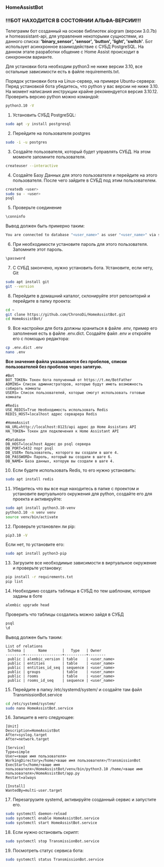 ### HomeAssistBot
### !!!БОТ НАХОДИТСЯ В СОСТОЯНИИ АЛЬФА-ВЕРСИИ!!!


Телеграмм бот созданный на основе библиотек aiogram (версии 3.0.7b) и homeassistant-api, для управления некоторыми сущностями, из данного списка: 
__'binary_sensor', 'sensor', 'button', 'light', 'switch'__. Бот использует асинхронное взаимодействие с СУБД PostgreSQL.
На данном этапе разработки общение с Home Assist происходит в синхронном варианте. 

Для установки бота необходим python3 не ниже версии 3.10, все остальные зависимости есть в файле requirements.txt.

Порядок установки бота на Linux-сервер, на примере Ubuntu-сервера:
Перед установкой бота убедитесь, что python у вас версии не ниже 3.10. На момент написания инструкции крайне рекомендуется версия 3.10.12.
Проверить версию python можно командой:

````bash
python3.10 -V
````

1. Установить СУБД PostgreSQL:
```bash
sudo apt -y install postgresql
```

2. Перейдите на пользователя postgres
```bash
sudo -i -u postgres
```
3. Создайте пользователя, который будет управлять СУБД. На этом моменте запомните пользователя.
````bash
createuser --interactive
````
4. Создайте Базу Данных для этого пользователя и перейдите на этого пользователя. После чего зайдите в СУБД под этим пользователем.
````bash
createdb <user>
sudo su - <user>
psql
````
5. Проверьте соединение
````bash
\conninfo
````
Вывод должен быть примерно таким:
````bash
You are connected to database "<user_name>" as user "<user_name>" via socket in "/var/run/postgresql" at port "5432".
````
6. При необходимости установите пароль для этого пользователя. Запомните этот пароль.
````bash
\password
````

7. С СУБД закончено, нужно установить бота. Установите, если нету, Git
```bash
sudo apt install git
git --version
```

8. Перейдите в домашний каталог, склонируйте этот репозиторий и перейдите в папку проекта:
```bash
cd ~
git clone https://github.com/ChronoDi/HomeAssistBot.git
cd HomeAssistBot/
````

9. Все настройки для бота должны храниться в файле .env, пример его заполнения есть в файле .env.dict. Создайте файл .env и откройте его с помощью редактора:
```bash
cp .env.dict .env
nano .env
```
**Все значения файла указываются без пробелов, списки пользователей без пробелов через запятую.**  
````nano
#Bot
BOT_TOKEN= Токен бота полученный от https://t.me/BotFather
ADMINS= Список администраторов, которые будут иметь возможность собирать комнаты
USERS= Список пользователей, которые смогут использовать готовые комнаты

#Redis
USE_REDIS=True Необходимость использовать Redis
REDIS_HOST=localhost адрес серварера Redis

#HomeAssist
HA_URL=http://localhost:8123/api адрес до Home Assistans API
HA_TOKEN= Токен для подключения к Home Assistant API

#Database
DB_HOST=localhost Адрес до psql сервера
DB_PORT=5432 порт psql
DB_USER= Пользователь, которого вы создали в шаге 4.
DB_PASSWORD= Пароль, который вы создали в шаге 6.
DB_NAME= База данных, которую вы создали в шаге 4.
````
10. Если будете использовать Redis, то его нужно установить:
```bash
sudo apt install redis
```

11. Убедитесь что вы все еще находитесь в папке с проектом и установите виртуального окружения для python, создайте его для проекта и активируйте:
```bash
sudo apt install python3.10-venv
python3.10 -m venv venv
source venv/bin/activate
```

12. Проверьте установлен ли pip:
```bash
pip3.10 -V
```
Если нет, то установите его:
```bash
sudo apt install python3-pip
```
13. Загрузите все необходимые зависимости в виртуальное окружение и проверьте установку:
```bash
pip install -r requirements.txt
pip list
```

14. Необходимо создать таблицы в СУБД по тем шаблонам, которые заданы в боте

````bash
alembic upgrade head
````

Проверить что таблицы создались можно зайдя в СУБД
````bash
psql
\d
````

Вывод должен быть таким:
````psql
List of relations
 Schema |      Name       |   Type   | Owner
--------+-----------------+----------+--------
 public | alembic_version | table    | <user_name>
 public | entities        | table    | <user_name>
 public | entities_id_seq | sequence | <user_name>
 public | groups          | table    | <user_name>
 public | rooms           | table    | <user_name>
 public | rooms_id_seq    | sequence | <user_name>
````

15. Перейдите в папку /etc/systemd/system/ и создайте там файл TransmissionBot.service
```bash
cd /etc/systemd/system/
sudo nano HomeAssistBot.service
```

16. Запишите в него следующее:
```nano
[Unit]
Description=HomeAssistBot
After=syslog.target
After=network.target

[Service]
Type=simple
User=<ваше имя пользователя>
WorkingDirectory=/home/<ваше имя пользователя>/TransmissionBot
ExecStart=/home/<ваше имя пользователя>/HomeAssistBot/venv/bin/python3.10 /home/<ваше имя пользователя>/HomeAssistBot/app.py
Restart=always

[Install]
WantedBy=multi-user.target
```

17. Перезагрузите systemd, активируйте созданный сервис и запустите его.

```bash
sudo systemctl daemon-reload
sudo systemctl enable HomeAssistBot.service
sudo systemctl start HomeAssistBot.service
```
18. Если нужно остановить скрипт:
```bash
sudo systemctl stop TransmissionBot.service
```

19. Посмотреть статус сервиса бота:
```bash
sudo systemctl status TransmissionBot.service
```







